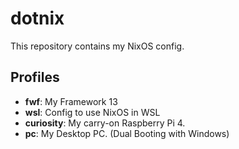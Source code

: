 # dotnix

This repository contains my NixOS config.

## Profiles

- **fwf**: My Framework 13
- **wsl**: Config to use NixOS in WSL
- **curiosity**: My carry-on Raspberry Pi 4.
- **pc**: My Desktop PC. (Dual Booting with Windows)
